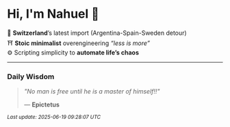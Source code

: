 # Hi, I'm Nahuel :tiger:

📍 **Switzerland**’s latest import (Argentina-Spain-Sweden detour)  
⛩️ **Stoic minimalist** overengineering *“less is more”*  
⚙️ Scripting simplicity to **automate life’s chaos**

---

### Daily Wisdom
> _"No man is free until he is a master of himself!!"_  
>
> — **Epictetus**

<sub>*Last update: 2025-06-19 09:28:07 UTC*</sub>

